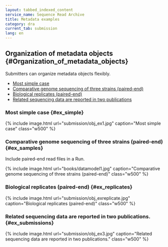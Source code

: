 ```yaml
---
layout: tabbed_indexed_content
service_name: Sequence Read Archive
title: Metadata examples
category: dra
current_tab: submission
lang: en
---
```


## Organization of metadata objects  {#Organization_of_metadata_objects} 

Submitters can organize metadata objects flexibly.

- [Most simple case](#ex_simple)
- [Comparative genome sequencing of three strains (paired-end)](#ex_samples)
- [Biological replicates (paired-end)](#ex_replicates)
- [Related sequencing data are reported in two publications](#ex_submissions)

### Most simple case  {#ex_simple}

{% include image.html url="submission/obj_ex1.jpg" caption="Most simple case" class="w500" %}

### Comparative genome sequencing of three strains (paired-end)  {#ex_samples}

Include paired-end read files in a Run.

{% include image.html url="books/datamodel1.jpg" caption="Comparative genome sequencing of three strains (paired-end)" class="w500" %}

### Biological replicates (paired-end)  {#ex_replicates}

{% include image.html url="submission/obj_exreplicate.jpg" caption="Biological replicates (paired-end)" class="w500" %}

### Related sequencing data are reported in two publications.  {#ex_submissions}

{% include image.html url="submission/obj_ex3.jpg" caption="Related sequencing data are reported in two publications." class="w500" %}

